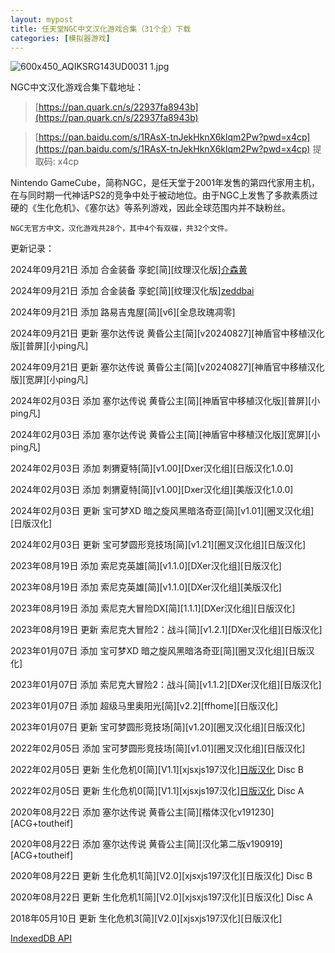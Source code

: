 ```yaml
---
layout: mypost
title: 任天堂NGC中文汉化游戏合集（31个全）下载
categories: [模拟器游戏]
---
```


![600x450_AQIKSRG143UD0031 _1_.jpg](https://s2.loli.net/2025/03/10/jg3nJ2LkhyZSYsm.jpg)

NGC中文汉化游戏合集下载地址：
>[https://pan.quark.cn/s/22937fa8943b](https://pan.quark.cn/s/22937fa8943b)

> [https://pan.baidu.com/s/1RAsX-tnJekHknX6klqm2Pw?pwd=x4cp](https://pan.baidu.com/s/1RAsX-tnJekHknX6klqm2Pw?pwd=x4cp) 提取码: x4cp 

 Nintendo GameCube，简称NGC，是任天堂于2001年发售的第四代家用主机，在与同时期一代神话PS2的竞争中处于被动地位。由于NGC上发售了多款素质过硬的《生化危机》、《塞尔达》等系列游戏，因此全球范围内并不缺粉丝。

    NGC无官方中文，汉化游戏共28个，其中4个有双碟，共32个文件。

 

更新记录：

2024年09月21日 添加 合金装备 孪蛇[简][纹理汉化版][介森黄](仅限模拟器运行)

2024年09月21日 添加 合金装备 孪蛇[简][纹理汉化版][zeddbai](仅限模拟器运行)

2024年09月21日 添加 路易吉鬼屋[简][v6][全息玫瑰凋零]

2024年09月21日 更新 塞尔达传说 黄昏公主[简][v20240827][神盾官中移植汉化版][普屏][小ping凡]

2024年09月21日 更新 塞尔达传说 黄昏公主[简][v20240827][神盾官中移植汉化版][宽屏][小ping凡]

2024年02月03日 添加 塞尔达传说 黄昏公主[简][神盾官中移植汉化版][普屏][小ping凡]

2024年02月03日 添加 塞尔达传说 黄昏公主[简][神盾官中移植汉化版][宽屏][小ping凡]

2024年02月03日 添加 刺猬夏特[简][v1.00][Dxer汉化组][日版汉化1.0.0]

2024年02月03日 添加 刺猬夏特[简][v1.00][Dxer汉化组][美版汉化1.0.0]

2024年02月03日 更新 宝可梦XD 暗之旋风黑暗洛奇亚[简][v1.01][圈叉汉化组][日版汉化]

2024年02月03日 更新 宝可梦圆形竞技场[简][v1.21][圈叉汉化组][日版汉化]

2023年08月19日 添加 索尼克英雄[简][v1.1.0][DXer汉化组][日版汉化]

2023年08月19日 添加 索尼克英雄[简][v1.1.0][DXer汉化组][美版汉化]

2023年08月19日 添加 索尼克大冒险DX[简][1.1.1][DXer汉化组][日版汉化]

2023年08月19日 更新 索尼克大冒险2：战斗[简][v1.2.1][DXer汉化组][日版汉化]

2023年01月07日 添加 宝可梦XD 暗之旋风黑暗洛奇亚[简][圈叉汉化组][日版汉化]

2023年01月07日 添加 索尼克大冒险2：战斗[简][v1.1.2][DXer汉化组][日版汉化]

2023年01月07日 添加 超级马里奥阳光[简][v2.2][ffhome][日版汉化]

2023年01月07日 更新 宝可梦圆形竞技场[简][v1.20][圈叉汉化组][日版汉化]

2022年02月05日 添加 宝可梦圆形竞技场[简][v1.01][圈叉汉化组][日版汉化]

2022年02月05日 更新 生化危机0[简][V1.1][xjsxjs197汉化][日版汉化](乱码修正) Disc B

2022年02月05日 更新 生化危机0[简][V1.1][xjsxjs197汉化][日版汉化](乱码修正) Disc A

2020年08月22日 添加 塞尔达传说 黄昏公主[简][楷体汉化v191230][ACG+toutheif]

2020年08月22日 添加 塞尔达传说 黄昏公主[简][汉化第二版v190919][ACG+toutheif]

2020年08月22日 更新 生化危机1[简][V2.0][xjsxjs197汉化][日版汉化] Disc B

2020年08月22日 更新 生化危机1[简][V2.0][xjsxjs197汉化][日版汉化] Disc A

2018年05月10日 更新 生化危机3[简][V2.0][xjsxjs197汉化][日版汉化]

[IndexedDB API](https://wangdoc.com/javascript/bom/indexeddb.html)
